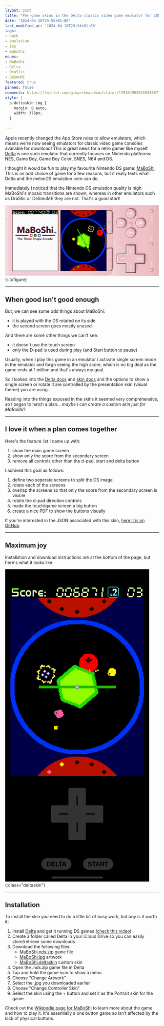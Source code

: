 ```yaml
---
layout: post
title: "Per-game skins in the Delta classic video game emulator for iOS"
date: '2024-04-18T20:55+01:00'
last_modified_at: '2024-04-18T23:34+01:00'
tags:
- hack
- emulation
- ios
- maboshi
nouns:
- MaBoShi
- Delta
- DraStic
- DeSmuME
featured: true
pinned: false
comments: https://twitter.com/gingerbeardman/status/1781049846310346871
style: |
  p.deltaskin img {
    margin: 0 auto;
    width: 375px;
  }

---
```


Apple recently changed the App Store rules to allow emulators, which means we're now seeing emulators for classic video game consoles available for download! This is great news for a retro gamer like myself. [Delta](https://apps.apple.com/gb/app/delta-game-emulator/id1048524688) is one such emulator that currently focuses on Nintendo platforms: NES, Game Boy, Game Boy Color, SNES, N64 and DS.

I thought it would be fun to play my favourite Nintendo DS game: [MaBoShi](/2013/06/29/maboshi/). This is an odd choice of game for a few reasons, but it really tests what Delta and the melonDS emulation core can do.

Immediately I noticed that the Nintendo DS emulation quality is high: MaBoShi's mosaic transitions are shown, whereas in other emulators such as DraStic or DeSmuME they are not. That's a good start!

![PNG](/images/posts/delta-maboshi-default.png "Delta's default Nintendo DS skin—pretty nice! BUT")
{:.tofigure}

----

## When good isn't good enough

But, we can see some odd things about MaBoShi:
- it is played with the DS rotated on its side
- the second screen goes mostly unused

And there are some other things we can't see:
- it doesn't use the touch screen
- only the D-pad is used during play (and Start button to pause)

Usually, when I play this game in an emulator I activate single screen mode in the emulator and forgo seeing the high score, which is no big deal as the game ends at 1 million and that's always my goal. 

So I looked into the [Delta docs](https://faq.deltaemulator.com/using-delta/controller-skins) and [skin docs](https://noah978.gitbook.io/delta-docs/skins) and the options to show a single screen or rotate it are controlled by the presentation skin (visual theme) you are using. 

Reading into the things exposed in the skins it seemed very comprehensive, so I began to hatch a plan... *maybe I can create a custom skin just for MaBoShi*? 

----

## I love it when a plan comes together

Here's the feature list I came up with:
1. show the main game screen
2. show only the score from the secondary screen
3. remove all controls other than the d-pad, start and delta button

I achived this goal as follows:
1. define two seperate screens to split the DS image
2. rotate each of the screens
3. overlap the screens so that only the score from the secondary screen is visible
4. rotate the d-pad direction controls
5. made the touch/game screen a big button
6. create a nice PDF to show the buttons visually

If you're interested in the JSON associated with this skin, [here it is on GitHub](https://gist.github.com/gingerbeardman/00a75a0675da8a98faa0812383eb822e).

----

## Maximum joy

Installation and download instructions are at the bottom of the page, but here's what it looks like:

![PNG](/images/posts/delta-maboshi-deltaskin.png)
{:class="deltaskin"}

----

## Installation

To install the skin you need to do a little bit of busy work, but boy is it worth it:

1. Install [Delta]() and get it running DS games ([check this video](https://www.youtube.com/watch?v=lV_QfVvXA-o))
1. Create a folder called Delta in your iCloud Drive so you can easily store/retrieve some downloads
1. Download the following files:
    - [MaBoShi.nds.zip](https://archive.org/download/maboshi-nintendo-ds/MaBoShi.nds.zip) game file
    - [MaBoShi.jpg](https://archive.org/download/maboshi-nintendo-ds/MaBoShi.jpg) artwork
    - [MaBoShi.deltaskin](https://cdn.gingerbeardman.com/files/NDS_MaBoShi.deltaskin) custom skin
1. Open the .nds.zip game file in Delta
1. Tap and hold the game icon to show a menu
1. Choose "Change Artwork"
1. Select the .jpg you downloaded earlier
1. Choose "Change Controller Skin"
1. Select the skin using the + button and set it as the Portrait skin for the game

Check out the [Wikipedia page for MaBoShi](https://en.wikipedia.org/wiki/MaBoShi:_The_Three_Shape_Arcade) to learn more about the game and how to play it. It's essentially a one button game so isn't affected by the lack of physical buttons.
